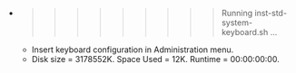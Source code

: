 * >>>>>>>>> Running inst-std-system-keyboard.sh ...
  * Insert keyboard configuration in Administration menu.
  * Disk size = 3178552K. Space Used = 12K. Runtime = 00:00:00:00.
